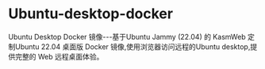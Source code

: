# Ubuntu-desktop-docker
Ubuntu Desktop Docker 镜像---基于Ubuntu Jammy (22.04) 的 KasmWeb 定制Ubuntu 22.04 桌面版 Docker 镜像,使用浏览器访问远程的Ubuntu desktop,提供完整的 Web 远程桌面体验。
